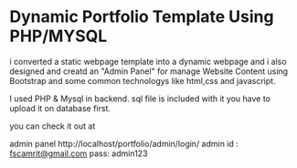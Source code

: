 # Dynamic Portfolio Template Using PHP/MYSQL
i converted a static webpage template into a dynamic webpage and i also designed and creatd an "Admin Panel" for manage Website Content using Bootstrap and some common technologys like html,css and javascript.

I used PHP & Mysql in backend.
sql file is included with it you have to upload it on database first.

you can check it out at


admin panel
http://localhost/portfolio/admin/login/
admin id : fscamrit@gmail.com
pass: admin123


